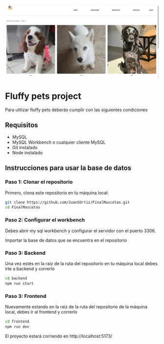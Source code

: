 ![Pantallazo de mi aplicación](https://github.com/JuanSOrtiz/FinalMascotas/blob/main/pantallazo.png)


# Fluffy pets project

Para utilizar fluffy pets deberás cumplir con las siguientes condiciones

## Requisitos

- MySQL 
- MySQL Workbench o cualquier cliente MySQL
- Git instalado
- Node instalado

## Instrucciones para usar la base de datos

### Paso 1: Clonar el repositorio

Primero, clona este repositorio en tu máquina local:

```sh
git clone https://github.com/JuanSOrtiz/FinalMascotas.git
cd FinalMascotas
```

### Paso 2: Configurar el workbench

Debes abrir my sql workbench y configurar el servidor con el puerto 3306.

Importar la base de datos que se encuentra en el repositorio

### Paso 3: Backend

Una vez estés en la raiz de la ruta del repositorio en tu máquina local debes irte a backend y correrlo

```sh
cd backend
npm run start
```

### Paso 3: Frontend

Nuevamente estando en la raiz de la ruta del repositorio de la máquina local, debes ir al frontend y correrlo

```sh
cd frontend
npm run dev
```


El proyecto estará corriendo en http://localhost:5173/
